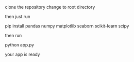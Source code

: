 clone the repository
change to root directory

then just run 

pip install pandas numpy matplotlib seaborn scikit-learn scipy

then run

python app.py

your app is ready 
